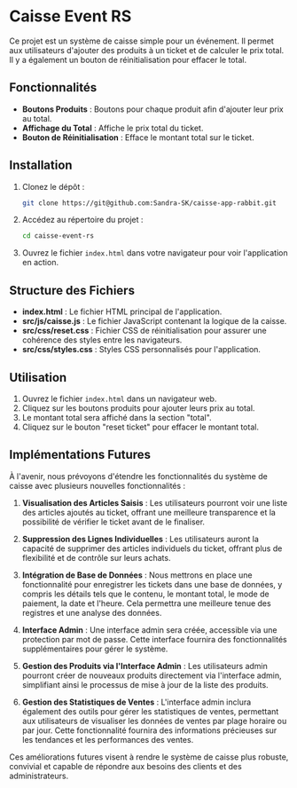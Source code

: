 # Caisse Event RS

Ce projet est un système de caisse simple pour un événement. Il permet aux utilisateurs d'ajouter des produits à un ticket et de calculer le prix total. Il y a également un bouton de réinitialisation pour effacer le total.

## Fonctionnalités

- **Boutons Produits** : Boutons pour chaque produit afin d'ajouter leur prix au total.
- **Affichage du Total** : Affiche le prix total du ticket.
- **Bouton de Réinitialisation** : Efface le montant total sur le ticket.

## Installation

1. Clonez le dépôt :
    ```bash
    git clone https://git@github.com:Sandra-SK/caisse-app-rabbit.git
    ```

2. Accédez au répertoire du projet :
    ```bash
    cd caisse-event-rs
    ```

3. Ouvrez le fichier `index.html` dans votre navigateur pour voir l'application en action.

## Structure des Fichiers

- **index.html** : Le fichier HTML principal de l'application.
- **src/js/caisse.js** : Le fichier JavaScript contenant la logique de la caisse.
- **src/css/reset.css** : Fichier CSS de réinitialisation pour assurer une cohérence des styles entre les navigateurs.
- **src/css/styles.css** : Styles CSS personnalisés pour l'application.

## Utilisation

1. Ouvrez le fichier `index.html` dans un navigateur web.
2. Cliquez sur les boutons produits pour ajouter leurs prix au total.
3. Le montant total sera affiché dans la section "total".
4. Cliquez sur le bouton "reset ticket" pour effacer le montant total.

## Implémentations Futures

À l'avenir, nous prévoyons d'étendre les fonctionnalités du système de caisse avec plusieurs nouvelles fonctionnalités :

1. **Visualisation des Articles Saisis** : Les utilisateurs pourront voir une liste des articles ajoutés au ticket, offrant une meilleure transparence et la possibilité de vérifier le ticket avant de le finaliser.

2. **Suppression des Lignes Individuelles** : Les utilisateurs auront la capacité de supprimer des articles individuels du ticket, offrant plus de flexibilité et de contrôle sur leurs achats.

3. **Intégration de Base de Données** : Nous mettrons en place une fonctionnalité pour enregistrer les tickets dans une base de données, y compris les détails tels que le contenu, le montant total, le mode de paiement, la date et l'heure. Cela permettra une meilleure tenue des registres et une analyse des données.

4. **Interface Admin** : Une interface admin sera créée, accessible via une protection par mot de passe. Cette interface fournira des fonctionnalités supplémentaires pour gérer le système.

5. **Gestion des Produits via l'Interface Admin** : Les utilisateurs admin pourront créer de nouveaux produits directement via l'interface admin, simplifiant ainsi le processus de mise à jour de la liste des produits.

6. **Gestion des Statistiques de Ventes** : L'interface admin inclura également des outils pour gérer les statistiques de ventes, permettant aux utilisateurs de visualiser les données de ventes par plage horaire ou par jour. Cette fonctionnalité fournira des informations précieuses sur les tendances et les performances des ventes.

Ces améliorations futures visent à rendre le système de caisse plus robuste, convivial et capable de répondre aux besoins des clients et des administrateurs.


